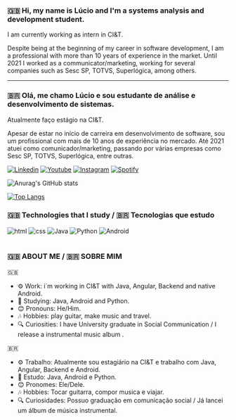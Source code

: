 
### 🇬🇧 Hi, my name is Lúcio and I'm a systems analysis and development student.
I am currently working as intern in CI&T.

Despite being at the beginning of my career in software development, I am a professional with more than 10 years of experience in the market. Until 2021 I worked as a communicator/marketing, working for several companies such as Sesc SP, TOTVS, Superlógica, among others.

-----

### 🇧🇷 Olá, me chamo Lúcio e sou estudante de análise e desenvolvimento de sistemas.
Atualmente faço estágio na CI&T.

Apesar de estar no início de carreira em desenvolvimento de software, sou um profissional com mais de 10 anos de experiência no mercado. Até 2021 atuei como comunicador/marketing, passando por várias empresas como Sesc SP, TOTVS, Superlógica, entre outras.

[![Linkedin](https://img.shields.io/badge/LinkedIn-0077B5?style=for-the-badge&logo=linkedin&logoColor=white)](https://www.linkedin.com/in/lucioerico/)
[![Youtube](https://img.shields.io/badge/YouTube-FF0000?style=for-the-badge&logo=youtube&logoColor=white)](https://www.youtube.com/@LucioMoriyama)
[![Instagram](https://img.shields.io/badge/Instagram-E4405F?style=for-the-badge&logo=instagram&logoColor=white)](https://www.instagram.com/moriyamalucio/)
[![Spotify](https://img.shields.io/badge/Spotify-1ED760?&style=for-the-badge&logo=spotify&logoColor=white)](https://open.spotify.com/artist/6FI7q2rSPDwN2YmmtJGGda?si=L00wv8tRRACBFRReG8m9SQ)

![Anurag's GitHub stats](https://github-readme-stats.vercel.app/api?username=lucioerico&show_icons=true&theme=radical)

[![Top Langs](https://github-readme-stats.vercel.app/api/top-langs/?username=lucioerico&layout=compact&langs_count=16&theme=radical)](https://github.com/anuraghazra/github-readme-stats)


### 🇬🇧  Technologies that I study / 🇧🇷 Tecnologias que estudo

<div style="display: inline_block">
   <img align="center" alt="html" src="https://img.shields.io/badge/HTML-239120?style=for-the-badge&logo=html5&logoColor=white"/>
   <img align="center" alt="css" src="https://img.shields.io/badge/CSS-239120?&style=for-the-badge&logo=css3&logoColor=white"/>
     <img align="center" alt="Java" src="https://img.shields.io/badge/Java-ED8B00?style=for-the-badge&logo=java&logoColor=white"/>
       <img align="center" alt="Python" src="https://img.shields.io/badge/Python-3776AB?style=for-the-badge&logo=python&logoColor=white"/>
         <img align="center" alt="Android" src="https://img.shields.io/badge/Android-3DDC84?style=for-the-badge&logo=android&logoColor=white"/>
</div></br>

### 🇬🇧 ABOUT ME /  🇧🇷 SOBRE MIM

🇬🇧
- ⚙️ Work: i´m working in CI&T with Java, Angular, Backend and native Android.
- 📖 Studying: Java, Android and Python.
- 😊 Pronouns: He/Him.
- 🎶 Hobbies: play guitar, make music and travel.
- 🔍 Curiosities: I have University graduate in Social Communication / I release a instrumental music album .

🇧🇷
- ⚙️ Trabalho: Atualmente sou estagiário na CI&T e trabalho com Java, Angular, Backend e Android.
- 📖 Estudo: Java, Android e Python.
- 😊 Pronomes: Ele/Dele.
- 🎶 Hobbies: Tocar guitarra, compor musica e viajar.
- 🔍 Curiosidades: Possuo graduação em comunicação social / Já lancei um álbum de música instrumental.
